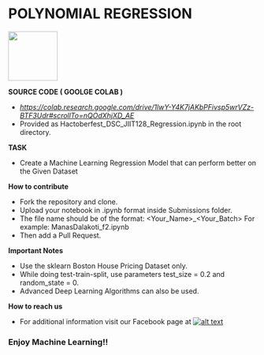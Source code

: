 # POLYNOMIAL REGRESSION
<img src="https://developers.google.com/community/dsc/images/dsc_lockup.png" height="100px">

**SOURCE CODE ( GOOLGE COLAB )** 
 - *https://colab.research.google.com/drive/1lwY-Y4K7jAKbPFivsp5wrVZz-BTF3Udr#scrollTo=nQOdXhjXD_AE*
 - Provided as Hactoberfest_DSC_JIIT128_Regression.ipynb in the root directory.

**TASK**
 - Create a Machine Learning Regression Model that can perform better on the Given Dataset
 
**How to contribute**

 - Fork the repository and clone.
 - Upload your notebook in .ipynb format inside Submissions folder.
 - The file name should be of the format: <Your_Name>_<Your_Batch>    For example: ManasDalakoti_f2.ipynb
 - Then add a Pull Request.

**Important Notes**
 - Use the sklearn Boston House Pricing Dataset only.
 - While doing test-train-split, use parameters test_size = 0.2 and random_state = 0.
 - Advanced Deep Learning Algorithms can also be used.
 
**How to reach us**
- For additional information visit our Facebook page at 
[![alt text][2.2]][2]

[2.2]: http://i.imgur.com/fep1WsG.png (http://www.facebook.com/dscjiitnoida/)

[2]: http://www.facebook.com/dscjiitnoida/

### Enjoy Machine Learning!!
 
